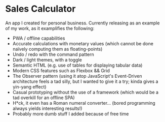 Sales Calculator
================
An app I created for personal business.
Currently releasing as an example of my work,
as it examplifies the following:
* PWA / offline capabilities
* Accurate calculations with monetary values (which cannot be done naïvely computing them as floating-points)
* Undo / redo with the command pattern
* Dark / light themes, with a toggle
* Semantic HTML (e.g. use of tables for displaying tabular data)
* Modern CSS features such as Flexbox && Grid
* The Observer pattern (using it atop JavaScript's Event-Driven architecture feels a tad silly, but I wanted to give it a try; kinda gives a yin-yang effect)
* Casual prototyping without the use of a framework (which would be a tad overkill for an offline SPA)
* H*ck, it even has a Roman numeral converter… (bored programming always yields interesting results!)
* Probably more dumb stuff I added because of free time